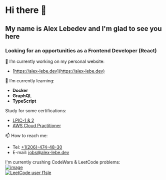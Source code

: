 # Hi there 👋
## My name is Alex Lebedev and I'm glad to see you here

### Looking for an opportunities as a Frontend Developer (React)

🔭 I’m currently working on my personal website:
- [https://alex-lebe.dev](https://alex-lebe.dev)

🌱 I’m currently learning:
- **Docker**
- **GraphQL**
- **TypeScript**

Study for some certifications:
- [LPIC-1 & 2](https://lpi.org)
- [AWS Cloud Practitioner](https://aws.amazon.com/certification/certified-cloud-practitioner/)

📫 How to reach me:
- Tel: [+1(206)-474-48-30](tel:+12064744830)
- E-mail: [jobs@alex-lebe.dev](mailto:jobs@alex-lebe.dev)

I'm currently crushing CodeWars & LeetCode problems:<br/>
[![image](https://user-images.githubusercontent.com/39921649/173447758-04ecabc2-b163-46e3-9bf0-5050f40dee55.png)
](https://www.codewars.com/users/f1sle/badges/large)<br/>
[![LeetCode user f1sle](https://img.shields.io/badge/dynamic/json?style=for-the-badge&labelColor=black&color=%23ffa116&label=Solved&query=solvedOverTotal&url=https%3A%2F%2Fleetcode-badge.vercel.app%2Fapi%2Fusers%2Ff1sle&logo=leetcode&logoColor=yellow)](https://leetcode.com/f1sle/)<br/>
